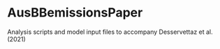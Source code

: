 # AusBBemissionsPaper
Analysis scripts and model input files to accompany Desservettaz et al. (2021)
